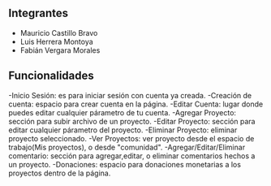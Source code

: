 ## Integrantes

- Mauricio Castillo Bravo
- Luis Herrera Montoya
- Fabián Vergara Morales

## Funcionalidades

-Inicio Sesión: es para iniciar sesión con cuenta ya creada.
-Creación de cuenta: espacio para crear cuenta en la página.
-Editar Cuenta: lugar donde puedes editar cualquier párametro de tu cuenta.
-Agregar Proyecto: sección para subir archivo de un proyecto.
-Editar Proyecto: sección para editar cualquier párametro del proyecto.
-Eliminar Proyecto: eliminar proyecto seleccionado.
-Ver Proyectos: ver proyecto desde el espacio de trabajo(Mis proyectos), o desde "comunidad".
-Agregar/Editar/Eliminar comentario: sección para agregar,editar, o eliminar comentarios hechos a un proyecto.
-Donaciones: espacio para donaciones monetarias a los proyectos dentro de la página.
